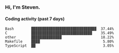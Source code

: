 ### Hi, I'm Steven.

#### Coding activity (past 7 days)
```
Bash        ▓▓▓▓▓▓▓▓▓▓▓▓▓▓▓▓▓▓▓▓▓▓▓▓▓▓▓▓▓▓  37.44%
C           ▓▓▓▓▓▓▓▓▓▓▓▓▓▓▓▓▓▓▓▓▓▓▓▓▓▓▓▓    35.49%
other       ▓▓▓▓▓▓▓▓▓▓▓▓▓▓                  18.22%
Makefile    ▓▓▓▓                             5.80%
TypeScript  ▓▓                               3.05%
```
